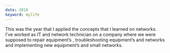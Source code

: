 ```yaml
---
date: 2018
keyword: mylife
---
```


This was the year that I applied the concepts that I learned on networks. I've worked as IT and network technician on a company where we were supposed to repair equipment’s , troubleshooting equipment’s and networks and implementing new equipment’s and small networks.
